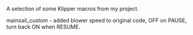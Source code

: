 A selection of some Klipper macros from my project.

mainsail_custom - added blower speed to original code, OFF on PAUSE, turn back ON when RESUME.
